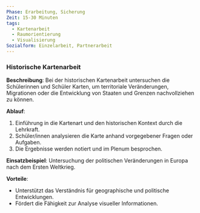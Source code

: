 ```yaml
---
Phase: Erarbeitung, Sicherung
Zeit: 15-30 Minuten
tags:
  - Kartenarbeit
  - Raumorientierung
  - Visualisierung
Sozialform: Einzelarbeit, Partnerarbeit
---
```


### Historische Kartenarbeit

**Beschreibung**: Bei der historischen Kartenarbeit untersuchen die Schülerinnen und Schüler Karten, um territoriale Veränderungen, Migrationen oder die Entwicklung von Staaten und Grenzen nachvollziehen zu können.

**Ablauf**:
1. Einführung in die Kartenart und den historischen Kontext durch die Lehrkraft.
2. Schüler/innen analysieren die Karte anhand vorgegebener Fragen oder Aufgaben.
3. Die Ergebnisse werden notiert und im Plenum besprochen.

**Einsatzbeispiel**: Untersuchung der politischen Veränderungen in Europa nach dem Ersten Weltkrieg.

**Vorteile**:
- Unterstützt das Verständnis für geographische und politische Entwicklungen.
- Fördert die Fähigkeit zur Analyse visueller Informationen.
